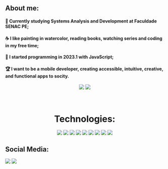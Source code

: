 ## About me:
 #### 👋 Currently studying Systems Analysis and Development at Faculdade SENAC PE;
 #### ☕ I like painting in watercolor, reading books, watching series and coding in my free time;
 #### 📌 I started programming in 2023.1 with JavaScript;
 #### 🏆 I want to be a mobile developer, creating accessible, intuitive, creative, and functional apps to socity.
    
<div align="center">  
<img src='https://github-readme-stats.vercel.app/api/top-langs/?username=carloscamposb&size_weight=0.5&count_weight=0.5&theme=tokyonight'>
<img src='https://github.com/carloscamposb/carloscamposb/assets/108171029/02119803-6acf-4873-bec0-c3864802e1e8'>  
</div>





<div  align="center"> 
  <div style="display: inline_block">
         <br><br>
    <h1 align="center"> Technologies:</h1>
    <img src='https://img.shields.io/badge/JavaScript-323330?style=for-the-badge&logo=javascript&logoColor=F7DF1E'>
<!--     <img src= 'https://img.shields.io/badge/react_native-%2320232a.svg?style=for-the-badge&logo=react&logoColor=%2361DAFB'> -->
<!--     <img src= 'https://img.shields.io/badge/Ionic-%233880FF.svg?style=for-the-badge&logo=Ionic&logoColor=white)'> -->
<!--     <img src='https://img.shields.io/badge/kotlin-%237F52FF.svg?style=for-the-badge&logo=kotlin&logoColor=white'>  -->
<!--     <img src='https://img.shields.io/badge/java-%23ED8B00.svg?style=for-the-badge&logo=openjdk&logoColor=white'> -->
    <img src='https://img.shields.io/badge/bootstrap-%238511FA.svg?style=for-the-badge&logo=bootstrap&logoColor=white'>
    <img src= 'https://img.shields.io/badge/python-3670A0?style=for-the-badge&logo=python&logoColor=ffdd54'>
      <img src='https://img.shields.io/badge/MongoDB-%234ea94b.svg?style=for-the-badge&logo=mongodb&logoColor=white'>
    <img src='https://img.shields.io/badge/MySQL-005C84?style=for-the-badge&logo=mysql&logoColor=white'>      
       <img src='https://img.shields.io/badge/C-00599C?style=for-the-badge&logo=c&logoColor=white'>
    <img src='https://img.shields.io/badge/figma-%23F24E1E.svg?style=for-the-badge&logo=figma&logoColor=white'>
    <img src='https://img.shields.io/badge/Trello-%23026AA7.svg?style=for-the-badge&logo=Trello&logoColor=white'>  
    <img src='https://img.shields.io/badge/jira-%230A0FFF.svg?style=for-the-badge&logo=jira&logoColor=white'>  
  </div>
</div>

<div  align="start"> 
    <div style="display: inline_block">
        <h2 align="start">Social Media:</h2> 
      <a href = "mailto:carloscampos.bn@gmail.com"><img src="https://img.shields.io/badge/Gmail-D14836?style=for-the-badge&logo=gmail&logoColor=white" target="_blank"></a>
      <a href="https://www.linkedin.com/in/devcarloscampos/" target="_blank"><img src="https://img.shields.io/badge/-LinkedIn-%230077B5?style=for-the-badge&logo=linkedin&logoColor=white" target="_blank"></a> 
    </div>  
</div>
